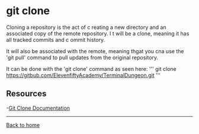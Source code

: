 # git clone

Cloning a repository is the act of c reating a new directory and an associated copy of the remote repository. I t will be a clone, meaning it has all tracked commits and c ommit history.

It will also be associated with the remote, meaning thgat you cna use the 'git pull' command to pull updates from the original repository.

It can be done with the 'git clone' command as seen here:
'''
git clone https://gitbub.com/ElevenfiftyAcademy/TerminalDungeon.git
'''

## Resources

-[Git Clone Documentation](https://git-scm/docs/git-clone)

---

[Back to home](../README.md)
